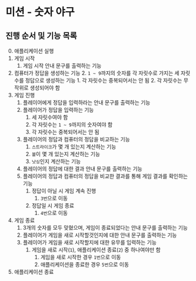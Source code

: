 # 미션 - 숫자 야구

## 진행 순서 및 기능 목록

0. 애플리케이션 실행
1. 게임 시작
    1. 게임 시작 안내 문구를 출력하는 기능
2. 컴퓨터가 정답을 생성하는 기능
    2. `1 ~ 9`까지의 숫자를 각 자릿수로 가지는 세 자릿수를 정답으로 생성하는 기능
        1. 각 자릿수는 중복되어서는 안 됨
        2. 각 자릿수는 무작위로 생성되어야 함
3. 게임 진행
    1. 플레이어에게 정답을 입력하라는 안내 문구를 출력하는 기능
    2. 플레이어가 정답을 입력하는 기능
        1. 세 자릿수여야 함
        2. 각 자릿수는 `1 ~ 9`까지의 숫자여야 함
        3. 각 자릿수는 중복되어서는 안 됨
    3. 플레이어의 정답과 컴퓨터의 정답을 비교하는 기능
        1. `스트라이크`가 몇 개 있는지 계산하는 기능
        2. `볼`이 몇 개 있는지 계산하는 기능
        3. `낫싱`인지 계산하는 기능
    4. 플레이어의 정답에 대한 결과 안내 문구를 출력하는 기능
    5. 플레이어의 정답과 컴퓨터의 정답을 비교한 결과를 통해 게임 결과를 확인하는 기능
       1. 정답이 아닐 시 게임 계속 진행
          1. `3번`으로 이동
       2. 정답일 시 게임 종료
          1. `4번`으로 이동
4. 게임 종료
   1. 3개의 숫자를 모두 맞혔으며, 게임이 종료되었다는 안내 문구를 출력하는 기능
   2. 플레이어가 게임을 새로 시작할것인지에 대한 안내 문구를 출력하는 기능
   3. 플레이어가 게임을 새로 시작할지에 대한 유무를 입력하는 기능
       1. 게임을 새로 시작(`1`), 애플리케이션 종료(`2`) 중 하나여야만 함
           1. 게임을 새로 시작한 경우 `1번`으로 이동
           2. 애플리케이션을 종료한 경우 `5번`으로 이동
5. 애플리케이션 종료